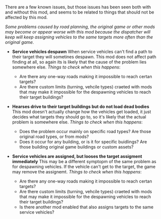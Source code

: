 There are a few known issues, but those issues has been seen both with and without this mod, and seems to be related to things that should not be affected by this mod.

*Some problems caused by road planning, the original game or other mods may become or appear worse with this mod because the dispatcher will keep will keep assigning vehicles to the same targets more often than the original game.*

- **Service vehicles despawn**
  When service vehicles can't find a path to their target they will sometines despawn.
  This mod does not affect path finding at all, so again its is likely that the cause of the problem lies somewhere else. 
  *Things to check when this happens*:
  - Are there any one-way roads making it impossible to reach certan targets?
  - Are there custom limits (turning, vehcile types) craeted with mods that may make it impossible for the despawning vehicles to reach their target buildings?


- **Hearses drive to their target buildings but do not load dead bodies**
  This mod doesn't actually change how the vehicles get loaded, it just decides what targets they should go to, so it's likely that the actual problem is somewhere else.
  *Things to check when this happens*:
  - Does the problem occur mainly on specific road types? Are those original road types, or from mods?
  - Does it occur for any building, or is it for specific buidlings? Are those building original game buildings or custom assets?


- **Service vehicles are assigned, but looses the target assigment immediately**
  This may be a different symptopm of the same problem as for despawning vehicles. If the vehicle can't get to the target, the game may remove the assignemt.
  *Things to check when this happens*:
  - Are there any one-way roads making it impossible to reach certan targets?
  - Are there custom limits (turning, vehcile types) craeted with mods that may make it impossible for the despawning vehicles to reach their target buildings?
  - Is there another mod enabled that also assigns targets to the same service vehicles?
